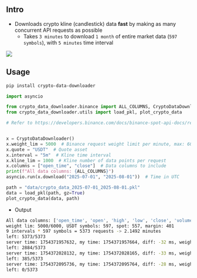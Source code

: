 
## Intro

- Downloads crypto kline (candlestick) data **fast** by making as many concurrent API requests as possible
    - Takes `3 minutes` to download `1 month` of entire market data (`597 symbols`), with `5 minutes` time interval

![](./test/data/crypto_data_2025-07-01_2025-08-01.pkl.png)

## Usage

```bash
pip install crypto-data-downloader
```

```py
import asyncio

from crypto_data_downloader.binance import ALL_COLUMNS, CryptoDataDownloader
from crypto_data_downloader.utils import load_pkl, plot_crypto_data

# Refer to https://developers.binance.com/docs/binance-spot-api-docs/rest-api/market-data-endpoints#klinecandlestick-data


x = CryptoDataDownloader()
x.weight_lim = 5000  # Binance request weight limit per minute, max: 6000
x.quote = "USDT"  # Quote asset
x.interval = "5m"  # Kline time interval
x.kline_lim = 1000  # Kline number of data points per request
x.columns = ["open_time", "close"]  # Data columns to include
print(f"All data columns: {ALL_COLUMNS}")
asyncio.run(x.download("2025-07-01", "2025-08-01"))  # Time in UTC

path = "data/crypto_data_2025-07-01_2025-08-01.pkl"
data = load_pkl(path, gz=True)
plot_crypto_data(data, path)
```

- Output

```bash
All data columns: ['open_time', 'open', 'high', 'low', 'close', 'volume', 'close_time', 'quote_volume', 'n_trades', 'taker_buy_base_volume', 'taker_buy_quote_volume', 'unused']
weight lim: 5000/6000, USDT symbols: 597, spot: 557, margin: 401
9 intervals * 597 symbols = 5373 requests -> 2.1492 minutes
left: 5373/5373
server time: 1754371957632, my time: 1754371957664, diff: -32 ms, weight used: 21
left: 2884/5373
server time: 1754372028132, my time: 1754372028165, diff: -33 ms, weight used: 1
left: 385/5373
server time: 1754372095736, my time: 1754372095764, diff: -28 ms, weight used: 1
left: 0/5373
```
